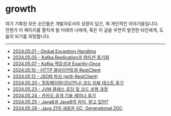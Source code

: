 # growth
여기 기록된 모든 순간들은 개발자로서의 성장이 담긴, 제 개인적인 이야기들입니다.<br>
언젠가 이 페이지를 펼치게 될 미래의 나에게, 혹은 이 글을 우연히 발견한 타인에게, 도움이 되기를 희망합니다.

---

- [2024.05.01 - Global Exception Handling](growth/2024.05.01%20-%20Global%20Exception%20Handling.md)
- [2024.05.05 - Kafka Replication과 파티션 동기화](growth/2024.05.05%20-%20Kafka%20Replication과%20파티션%20동기화.md)
- [2024.05.07 - Kafka 멱등성과 Exactly-Once](growth/2024.05.07%20-%20Kafka%20멱등성과%20Exactly-Once.md)
- [2024.05.10 - HTTP 클라이언트와 RestClient](growth/2024.05.10%20-%20HTTP%20클라이언트와%20RestClient.md)
- [2024.05.12 - JSON 파싱 (with RestClient)](growth/2024.05.12%20-%20JSON%20파싱%20(with%20RestClient).md)
- [2024.05.20 - 힐링페이퍼(강남언니) 코드 리뷰 테스트 후기](growth/2024.05.20%20-%20힐링페이퍼(강남언니)%20코드%20리뷰%20테스트%20후기.md)
- [2024.05.23 - JVM 클래스 로딩 및 코드 실행 과정](growth/2024.05.23%20-%20JVM%20클래스%20로딩%20및%20코드%20실행%20과정.md)
- [2024.05.24 - 카카오 공개 기술 세미나 후기](growth/2024.05.24%20-%20카카오%20공개%20기술%20세미나%20후기.md)
- [2024.05.25 - Java8과 Java9의 차이, 알고 있어?](growth/2024.05.25%20-%20Java8과%20Java9의%20차이,%20알고%20있어%3F.md)
- [2024.05.28 - Java 21의 새로운 GC, Generational ZGC](growth/2024.05.28%20-%20Java%2021의%20새로운%20GC,%20Generational%20ZGC.md)